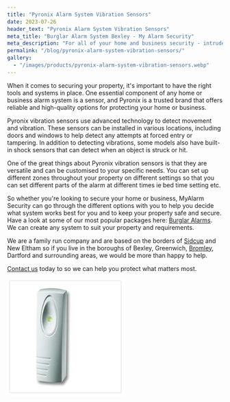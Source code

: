 ```yaml
---
title: "Pyronix Alarm System Vibration Sensors"
date: 2023-07-26
header_text: "Pyronix Alarm System Vibration Sensors"
meta_title: "Burglar Alarm System Bexley - My Alarm Security"
meta_description: "For all of your home and business security - intruder alarm and cctv systems, give us a call 020 8302 4065. Bexley, Bromley, Orpington, New Eltham"
permalink: "/blog/pyronix-alarm-system-vibration-sensors/"
gallery:
  - "/images/products/pyronix-alarm-system-vibration-sensors.webp"
---
```


When it comes to securing your property, it\'s important to have the right tools and systems in place. One essential component of any home or business alarm system is a sensor, and Pyronix is a trusted brand that offers reliable and high-quality options for protecting your home or business.

Pyronix vibration sensors use advanced technology to detect movement and vibration. These sensors can be installed in various locations, including doors and windows to help detect any attempts at forced entry or tampering. In addition to detecting vibrations, some models also have built-in shock sensors that can detect when an object is struck or hit.

One of the great things about Pyronix vibration sensors is that they are versatile and can be customised to your specific needs. You can set up different zones throughout your property on different settings so that you can set different parts of the alarm at different times ie bed time setting etc.

So whether you\'re looking to secure your home or business, MyAlarm Security can go through the different options with you to help you decide what system works best for you and to keep your property safe and secure. Have a look at some of our most popular packages here: [Burglar Alarms](/categories/burglar-alarms/). We can create any system to suit your property and requirements.

We are a family run company and are based on the borders of [Sidcup](/pages/sidcup/) and New Eltham so if you live in the boroughs of Bexley, Greenwich, [Bromley](/pages/bromley/), Dartford and surrounding areas, we would be more than happy to help.

[Contact us](/contact/) today to so we can help you protect what matters most.

![Pyronix Alarm System Vibration Sensors](/images/news/news-pyronix-alarm-system-vibration-sensors-dbzbegb5h0bdrowlzgll.jpg)